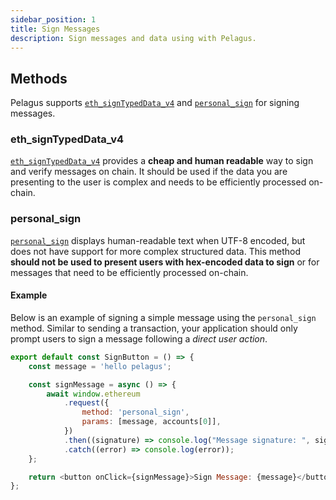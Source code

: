 ```yaml
---
sidebar_position: 1
title: Sign Messages
description: Sign messages and data using with Pelagus.
---
```


## Methods

Pelagus supports [`eth_signTypedData_v4`](../api/json-rpc-api.md#eth_signtypeddata_v4) and [`personal_sign`](../api/json-rpc-api.md#personal_sign) for signing messages.

### eth_signTypedData_v4

[`eth_signTypedData_v4`](../api/json-rpc-api.md#eth_signtypeddata_v4) provides a **cheap and human readable** way to sign and verify messages on chain. It should be used if the data you are presenting to the user is complex and needs to be efficiently processed on-chain.

### personal_sign

[`personal_sign`](../api/json-rpc-api.md#personal_sign) displays human-readable text when UTF-8 encoded, but does not have support for more complex structured data. This method **should not be used to present users with hex-encoded data to sign** or for messages that need to be efficiently processed on-chain.

#### Example

Below is an example of signing a simple message using the `personal_sign` method. Similar to sending a transaction, your application should only prompt users to sign a message following a _direct user action_.

```js title="SignButton.jsx"
export default const SignButton = () => {
	const message = 'hello pelagus';

	const signMessage = async () => {
		await window.ethereum
			.request({
				method: 'personal_sign',
				params: [message, accounts[0]],
			})
			.then((signature) => console.log("Message signature: ", signature))
			.catch((error) => console.log(error));
	};

	return <button onClick={signMessage}>Sign Message: {message}</button>;
};
```
